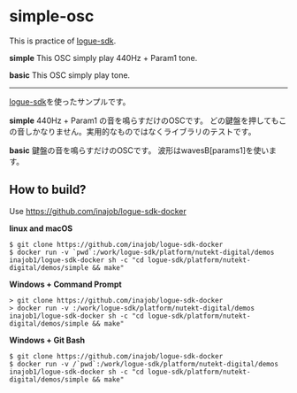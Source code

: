 # simple-osc

This is practice of [logue-sdk](https://github.com/korginc/logue-sdk).

**simple**
This OSC simply play 440Hz + Param1 tone.

**basic**
This OSC simply play tone.


---

[logue-sdk](https://github.com/korginc/logue-sdk)を使ったサンプルです。

**simple**
440Hz + Param1 の音を鳴らすだけのOSCです。
どの鍵盤を押してもこの音しかなりません。実用的なものではなくライブラリのテストです。

**basic**
鍵盤の音を鳴らすだけのOSCです。
波形はwavesB[params1]を使います。

## How to build?

Use https://github.com/inajob/logue-sdk-docker

**linux and macOS**

```
$ git clone https://github.com/inajob/logue-sdk-docker
$ docker run -v `pwd`:/work/logue-sdk/platform/nutekt-digital/demos inajob1/logue-sdk-docker sh -c "cd logue-sdk/platform/nutekt-digital/demos/simple && make"
```

**Windows + Command Prompt**

```
> git clone https://github.com/inajob/logue-sdk-docker
> docker run -v :/work/logue-sdk/platform/nutekt-digital/demos inajob1/logue-sdk-docker sh -c "cd logue-sdk/platform/nutekt-digital/demos/simple && make"
```

**Windows + Git Bash**

```
$ git clone https://github.com/inajob/logue-sdk-docker
$ docker run -v /`pwd`:/work/logue-sdk/platform/nutekt-digital/demos inajob1/logue-sdk-docker sh -c "cd logue-sdk/platform/nutekt-digital/demos/simple && make"
```
